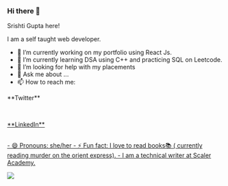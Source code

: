 ### Hi there 👋

Srishti Gupta here!

I am a self taught web developer. 

- 🔭 I’m currently working on my portfolio using React Js.
- 🌱 I’m currently learning DSA using C++ and practicing SQL on Leetcode.
- 🤔 I’m looking for help with my placements
- 💬 Ask me about ...
- 📫 How to reach me: 
<p>**Twitter**<a href='https://twitter.com/srishti20_'/></p>
</br>
<p>**LinkedIn**<a href ='https://www.linkedin.com/in/srishtigupta-20/'/></p></br>
- 😄 Pronouns: she/her
- ⚡ Fun fact: I love to read books📚 ( currently reading murder on the orient express).
- I am a technical writer at Scaler Academy.

<img 
   src="https://github-readme-stats.vercel.app/api?username=srishtigupta20&show_icons=true&theme=tokyonight" 
/>

